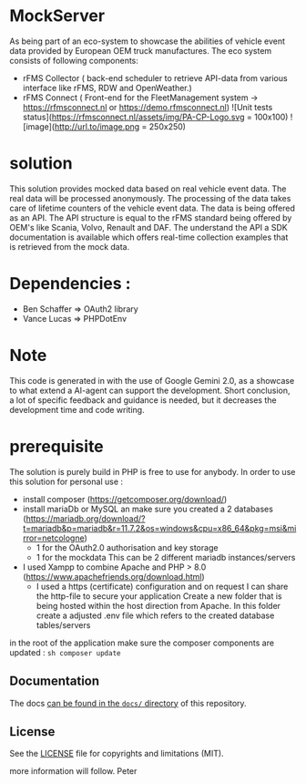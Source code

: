 # MockServer
As being part of an eco-system to showcase the abilities of vehicle event data provided by European OEM truck manufactures. The eco system consists of following components:
- rFMS Collector ( back-end scheduler to retrieve API-data from various interface like rFMS, RDW and OpenWeather.)
- rFMS Connect ( Front-end for the FleetManagement system -> https://rfmsconnect.nl or https://demo.rfmsconnect.nl)
![Unit tests status](https://rfmsconnect.nl/assets/img/PA-CP-Logo.svg = 100x100)
![image](http://url.to/image.png = 250x250)

# solution
This solution provides mocked data based on real vehicle event data. The real data will be processed anonymously. The processing of the data takes care of lifetime counters of the vehicle event data.
The data is being offered as an API. The API structure is equal to the rFMS standard being offered by OEM's like Scania, Volvo, Renault and DAF.
The understand the API a SDK documentation is available which offers real-time collection examples that is retrieved from the mock data.

# Dependencies :
- Ben Schaffer => OAuth2 library
- Vance Lucas => PHPDotEnv
# Note
This code is generated in with the use of Google Gemini 2.0, as a showcase to what extend a AI-agent can support the development. Short conclusion, a lot of specific feedback and guidance is needed, but it decreases the development time and code writing.

# prerequisite
The solution is purely build in PHP is free to use for anybody. 
In order to use this solution for personal use :
- install composer (https://getcomposer.org/download/) 
- install mariaDb or MySQL an make sure you created a 2 databases (https://mariadb.org/download/?t=mariadb&p=mariadb&r=11.7.2&os=windows&cpu=x86_64&pkg=msi&mirror=netcologne)
    -  1 for the OAuth2.0 authorisation and key storage
    -  1 for the mockdata
  This can be 2 different mariadb instances/servers
- I used Xampp to combine Apache and PHP > 8.0  (https://www.apachefriends.org/download.html)
  - I used a https (certificate) configuration and on request I can share the http-file to secure your application 
Create a new folder that is being hosted within the host direction from Apache.
In this folder create a adjusted .env file which refers to the created database tables/servers

 in the root of the application make sure the composer components are updated : 
    ```sh
    composer update
    ```

## Documentation

The docs [can be found in the `docs/` directory](docs/index.md) of this repository.

## License
See the [LICENSE](LICENSE) file for copyrights and limitations (MIT).

more information will follow.
Peter
